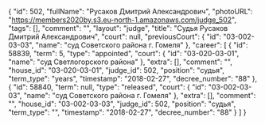 {
    "id": 502,
    "fullName": "Русаков Дмитрий Александрович",
    "photoURL": "https://members2020by.s3.eu-north-1.amazonaws.com/judge_502",
    "tags": [],
    "comment": "",
    "layout": "judge",
    "title": "Судья Русаков Дмитрий Александрович",
    "court": null,
    "previousCourt": {
        "id": "03-002-03-03",
        "name": "суд Советского района г. Гомеля"
    },
    "career": [
        {
            "id": 58839,
            "term": 5,
            "type": "appointed",
            "court": {
                "id": "03-020-03-01",
                "name": "суд Светлогорского района"
            },
            "extra": [],
            "comment": "",
            "house_id": "03-020-03-01",
            "judge_id": 502,
            "position": "судья",
            "term_type": "years",
            "timestamp": "2018-02-27",
            "decree_number": "88"
        },
        {
            "id": 58840,
            "term": null,
            "type": "released",
            "court": {
                "id": "03-002-03-03",
                "name": "суд Советского района г. Гомеля"
            },
            "extra": [],
            "comment": "",
            "house_id": "03-002-03-03",
            "judge_id": 502,
            "position": "судья",
            "term_type": "",
            "timestamp": "2018-02-27",
            "decree_number": "88"
        }
    ]
}